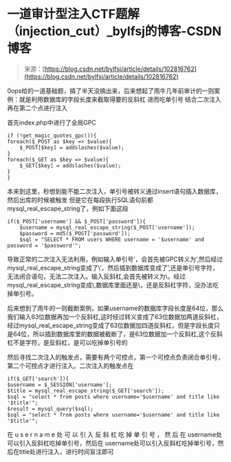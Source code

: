 <!--yml
category: 未分类
date: 2022-04-26 14:33:12
-->

# 一道审计型注入CTF题解（injection_cut）_bylfsj的博客-CSDN博客

> 来源：[https://blog.csdn.net/bylfsj/article/details/102816762](https://blog.csdn.net/bylfsj/article/details/102816762)

0ops给的一道基础题，搞了半天没搞出来，后来想起了雨牛几年前审计的一则案例：就是利用数据库的字段长度来截取得要的反斜杠
进而吃单引号 结合二次注入再在第二个点进行注入

首先index.php中进行了全局GPC

```
if (!get_magic_quotes_gpc()){
foreach($_POST as $key => $value){
    $_POST[$key] = addslashes($value);
}
foreach($_GET as $key => $value){
    $_GET[$key] = addslashes($value);
}
} 
```

本来到这里，秒想到能不能二次注入，单引号被转义通过insert语句插入数据库，然后出库的时候被触发
但是它在每段执行SQL语句前都mysql_real_escape_string了，例如下面这段

```
if($_POST['username'] && $_POST['password']){
    $username = mysql_real_escape_string($_POST['username']);
    $password = md5($_POST['password']);
    $sql = "SELECT * FROM users WHERE username = '$username' and password = '$password'"; 
```

导致正常的二次注入无法利用，例如输入单引号’，会首先被GPC转义为’,然后经过mysql_real_escape_string变成了\’，然后插到数据库变成了’,还是单引号字符，无法闭合语句，无法二次注入。输入反斜杠,会首先被转义为\，经过mysql_real_escape_string变成\\,数据库里面还是\，还是反斜杠字符，没办法吃掉单引号。

后来想到了雨牛的一则截断案例，如果username的数据库字段长度是64位，那么我们输入63位数据再加一个反斜杠,这时经过转义变成了63位数据加两道反斜杠，经过mysql_real_escape_string变成了63位数据加四道反斜杠，但是字段长度只是64位，所以插到数据库里的数据被截断了，是63位数据加一个反斜杠,这个反斜杠不是字符，是反斜杠，是可以吃掉单引号的

然后寻找二次注入的触发点，需要有两个可控点，第一个可控点负责闭合单引号，第二个可控点才进行注入。二次注入的触发点在

```
if($_GET['search']){
$username = $_SESSION['username'];
$title = mysql_real_escape_string($_GET['search']);
$sql = "select * from posts where username='$username' and title like '$title'";
$result = mysql_query($sql);
$sql = "select * from posts where username='$username' and title like '$title'"; 
```

在 u s e r n a m e 处 可 以 引 入 反 斜 杠 吃 掉 单 引 号 ， 然 后 在 username处可以引入反斜杠吃掉单引号，然后在 username处可以引入反斜杠吃掉单引号，然后在title处进行注入，进行时间盲注即可
